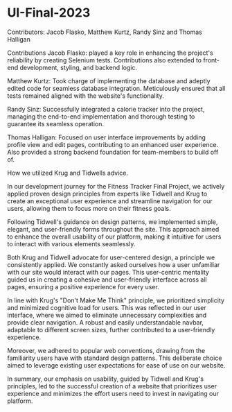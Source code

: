 # UI-Final-2023
Contributors: Jacob Flasko, Matthew Kurtz, Randy Sinz and Thomas Halligan

Contributions
Jacob Flasko: 
played a key role in enhancing the project's reliability by creating Selenium tests. Contributions also extended to front-end development, styling, and backend logic.

Matthew Kurtz:
Took charge of implementing the database and adeptly edited code for seamless database integration. Meticulously ensured that all tests remained aligned with the website's functionality.

Randy Sinz:
Successfully integrated a calorie tracker into the project, managing the end-to-end implementation and thorough testing to guarantee its seamless operation.

Thomas Halligan:
Focused on user interface improvements by adding profile view and edit pages, contributing to an enhanced user experience. Also provided a strong backend foundation for team-members to build off of.

How we utilized Krug and Tidwells advice.

In our development journey for the Fitness Tracker Final Project, we actively applied proven design principles from experts like Tidwell and Krug to create an exceptional user experience and streamline navigation for our users, allowing them to focus more on their fitness goals.

Following Tidwell's guidance on design patterns, we implemented simple, elegant, and user-friendly forms throughout the site. This approach aimed to enhance the overall usability of our platform, making it intuitive for users to interact with various elements seamlessly.

Both Krug and Tidwell advocate for user-centered design, a principle we consistently applied. We constantly asked ourselves how a user unfamiliar with our site would interact with our pages. This user-centric mentality guided us in creating a cohesive and user-friendly interface across all pages, ensuring a positive experience for every user.

In line with Krug's "Don't Make Me Think" principle, we prioritized simplicity and minimized cognitive load for users. This was reflected in our user interface, where we aimed to eliminate unnecessary complexities and provide clear navigation. A robust and easily understandable navbar, adaptable to different screen sizes, further contributed to a user-friendly experience.

Moreover, we adhered to popular web conventions, drawing from the familiarity users have with standard design patterns. This deliberate choice aimed to leverage existing user expectations for ease of use on our website.

In summary, our emphasis on usability, guided by Tidwell and Krug's principles, led to the successful creation of a website that prioritizes user experience and minimizes the effort users need to invest in navigating our platform.
